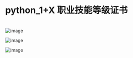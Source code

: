 # python_1+X 职业技能等级证书
#



![image](https://github.com/mmb135/python_tutor/assets/156198133/799122b6-cc55-437a-9637-ad99d13a531f)

![image](https://github.com/mmb135/python_tutor/assets/156198133/e5b58e7d-15b1-402e-9153-113c79bb0cd1)

![image](https://github.com/mmb135/python_tutor/assets/156198133/a6970d61-03b9-4232-95b0-5d5748a8dc2a)
